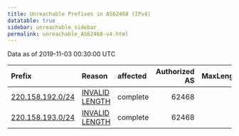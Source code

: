 ```yaml
---
title: Unreachable Prefixes in AS62468 (IPv4)
datatable: true
sidebar: unreachable_sidebar
permalink: unreachable_AS62468-v4.html
---
```


Data as of 2019-11-03 00:30:00 UTC


<div class="datatable-begin"></div>

| Prefix                                                     | Reason                                                                                                     | affected   |   Authorized AS |   MaxLength | Anchor                                       |   unreachable /24s |
|:-----------------------------------------------------------|:-----------------------------------------------------------------------------------------------------------|:-----------|----------------:|------------:|:---------------------------------------------|-------------------:|
| [220.158.192.0/24](https://stat.ripe.net/220.158.192.0/24) | [INVALID LENGTH](https://rpki-validator.ripe.net/announcement-preview?asn=AS62468&prefix=220.158.192.0/24) | complete   |           62468 |          22 | [APNIC](unreachable_APNIC_RPKI_Root-v4.html) |                  1 |
| [220.158.193.0/24](https://stat.ripe.net/220.158.193.0/24) | [INVALID LENGTH](https://rpki-validator.ripe.net/announcement-preview?asn=AS62468&prefix=220.158.193.0/24) | complete   |           62468 |          22 | [APNIC](unreachable_APNIC_RPKI_Root-v4.html) |                  1 |

<div class="datatable-end"></div>